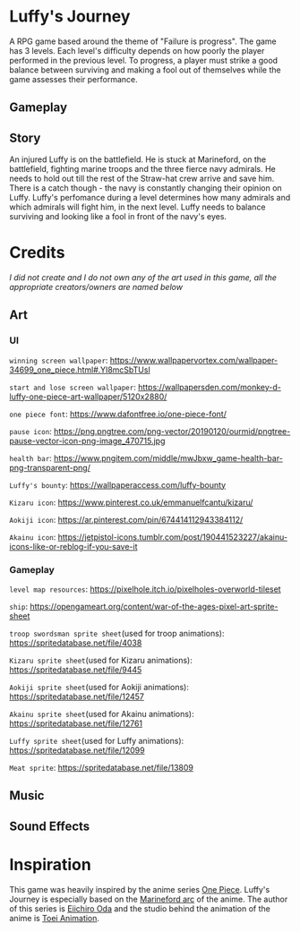 # Luffy's Journey
A RPG game based around the theme of "Failure is progress". The game has 3 levels. Each level's difficulty depends on how poorly the player performed in the previous level. To progress, a player must strike a good balance between surviving and making a fool out of themselves while the game assesses their performance.

## Gameplay

## Story
An injured Luffy is on the battlefield. He is stuck at Marineford, on the battlefield, fighting marine troops and the three fierce navy admirals. He needs to hold out till the rest of the Straw-hat crew arrive and save him. There is a catch though - the navy is constantly changing their opinion on Luffy. Luffy's perfomance during a level determines how many admirals and which admirals will fight him, in the next level. Luffy needs to balance surviving and looking like a fool in front of the navy's eyes.

# Credits
*I did not create and I do not own any of the art used in this game, all the appropriate creators/owners are named below*
## Art
### UI 

`winning screen wallpaper`: https://www.wallpapervortex.com/wallpaper-34699_one_piece.html#.YI8mcSbTUsl

`start and lose screen wallpaper`: https://wallpapersden.com/monkey-d-luffy-one-piece-art-wallpaper/5120x2880/

`one piece font`: https://www.dafontfree.io/one-piece-font/

`pause icon`: https://png.pngtree.com/png-vector/20190120/ourmid/pngtree-pause-vector-icon-png-image_470715.jpg

`health bar`: https://www.pngitem.com/middle/mwJbxw_game-health-bar-png-transparent-png/

`Luffy's bounty`: https://wallpaperaccess.com/luffy-bounty

`Kizaru icon`: https://www.pinterest.co.uk/emmanuelfcantu/kizaru/

`Aokiji icon`: https://ar.pinterest.com/pin/674414112943384112/

`Akainu icon`: https://jetpistol-icons.tumblr.com/post/190441523227/akainu-icons-like-or-reblog-if-you-save-it

### Gameplay

`level map resources`: https://pixelhole.itch.io/pixelholes-overworld-tileset

`ship`: https://opengameart.org/content/war-of-the-ages-pixel-art-sprite-sheet

`troop swordsman sprite sheet`(used for troop animations): https://spritedatabase.net/file/4038

`Kizaru sprite sheet`(used for Kizaru animations): https://spritedatabase.net/file/9445

`Aokiji sprite sheet`(used for Aokiji animations): https://spritedatabase.net/file/12457

`Akainu sprite sheet`(used for Akainu animations): https://spritedatabase.net/file/12761

`Luffy sprite sheet`(used for Luffy animations): https://spritedatabase.net/file/12099

`Meat sprite`: https://spritedatabase.net/file/13809

## Music

## Sound Effects

# Inspiration
This game was heavily inspired by the anime series [One Piece](https://en.wikipedia.org/wiki/One_Piece "One Piece Wikipedia"). Luffy's Journey is especially based on the [Marineford arc](https://onepiece.fandom.com/wiki/Marineford_Arc "Marineford arc description and details") of the anime.
The author of this series is [Eiichiro Oda](https://www.google.com/search?client=ubuntu&hs=MBj&channel=fs&q=Eiichiro+Oda&stick=H4sIAAAAAAAAAOPgE-LUz9U3MIxPMzBWgjJT4k205LOTrfST8vOz9XMyS1KLEosq44tTizJTi60SS0sy8osWsfK4ZmYmZ2QW5Sv4pyTuYGUEAGnrUBhLAAAA&sa=X&ved=2ahUKEwj-vIyLiqzwAhUEhlwKHX-5BTgQmxMoATAxegQIahAD) and the studio behind the animation of the anime is [Toei Animation](https://www.google.com/search?client=ubuntu&hs=Jy3&channel=fs&q=Toei+Animation&stick=H4sIAAAAAAAAAONgVuLUz9U3MCrPKit6xGjCLfDyxz1hKe1Ja05eY1Tl4grOyC93zSvJLKkUEudig7J4pbi5ELp4FrHyheSnZio45mXmJpZk5ucBAGD3Y8hVAAAA&biw=1920&bih=942).  
